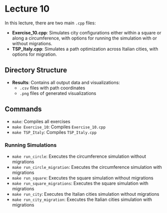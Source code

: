 # Lecture 10

In this lecture, there are two main `.cpp` files:

- **Exercise_10.cpp**: Simulates city configurations either within a square or along a circumference, with options for running the simulation with or without migrations.
- **TSP_Italy.cpp**: Simulates a path optimization across Italian cities, with options for migration.

## Directory Structure

- **Results**: Contains all output data and visualizations:
  - `.csv` files with path coordinates
  - `.png` files of generated visualizations

## Commands

- `make`: Compiles all exercises
- `make Exercise_10`: Compiles `Exercise_10.cpp`
- `make TSP_Italy`: Compiles `TSP_Italy.cpp`
  
### Running Simulations

- `make run_circle`: Executes the circumference simulation without migrations
- `make run_circle_migration`: Executes the circumference simulation with migrations
- `make run_square`: Executes the square simulation without migrations
- `make run_square_migrations`: Executes the square simulation with migrations
- `make run_city`: Executes the Italian cities simulation without migrations
- `make run_city_migration`: Executes the Italian cities simulation with migrations

